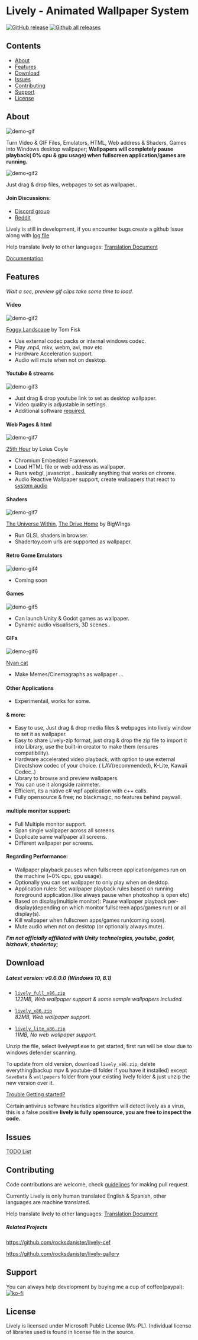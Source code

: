 # Lively - Animated Wallpaper System
[![GitHub release](https://img.shields.io/github/release/rocksdanister/lively/all.svg)](https://github.com/rocksdanister/lively/releases)
[![Github all releases](https://img.shields.io/github/downloads/rocksdanister/lively/total.svg)](https://github.com/rocksdanister/lively/releases)

## Contents
- [About](#about)
- [Features](#features)
- [Download](#download)
- [Issues](#issues)
- [Contributing](#contributing)
- [Support](#support)
- [License](#license)

## About
![demo-gif](/resources/preview.gif?raw=true "demo")

Turn Video & GIF Files, Emulators, HTML, Web address & Shaders, Games into Windows desktop wallpaper; **Wallpapers will completely pause playback( 0% cpu & gpu usage) when fullscreen application/games are running.**

![demo-gif2](/resources/dragdrop.gif?raw=true "dragdrop")

Just drag & drop files, webpages to set as wallpaper..

#### Join Discussions:
* <a href="https://discord.gg/TwwtBCm">Discord group</a>
* <a href="https://www.reddit.com/r/LivelyWallpaper/">Reddit</a>

Lively is still in development, if you encounter bugs create a github Issue along with <a href="https://github.com/rocksdanister/lively/wiki/Common-Problems"> log file</a>

Help translate lively to other languages: <a href="https://github.com/rocksdanister/lively/blob/master/resources/translations">Translation Document</a>

<a href="https://github.com/rocksdanister/lively/wiki">Documentation</a>
## Features
*Wait a sec, preview gif clips take some time to load.*
#### Video
![demo-gif2](/resources/vid.gif?raw=true "video")

<a href="https://www.pexels.com/video/aerial-view-of-a-foggy-landscape-2547258/">Foggy Landscape</a> by Tom Fisk
* Use external codec packs or internal windows codec.
* Play .mp4, mkv, webm, avi, mov etc 
* Hardware Acceleration support.
* Audio will mute when not on desktop.
#### Youtube & streams
![demo-gif3](/resources/yt-gif.gif?raw=true "html")

* Just drag & drop youtube link to set as desktop wallpaper.
* Video quality is adjustable in settings.
* Additional software <a href="https://github.com/rocksdanister/lively/wiki/Youtube-Wallpaper">required.</a>
#### Web Pages & html
![demo-gif7](/resources/html.gif?raw=true "html")

<a href="http://louie.co.nz/25th_hour/"> 25th Hour</a> by Loius Coyle
* Chromium Embedded Framework.
* Load HTML file or web address as wallpaper.
* Runs webgl, javascript .. basically anything that works on chrome.
* Audio Reactive Wallpaper support, create wallpapers that react to <a href="https://github.com/rocksdanister/lively/wiki/Web-Guide-II-:-System-Audio-Data">system audio</a>
#### Shaders
![demo-gif7](/resources/shadertoy.gif?raw=true "htmlshadertoy") 

<a href="https://www.shadertoy.com/view/lscczl">The Universe Within</a>, <a href="https://www.shadertoy.com/view/MdfBRX">The Drive Home</a> by BigWIngs
* Run GLSL shaders in browser.
* Shadertoy.com urls are supported as wallpaper.
#### Retro Game Emulators
![demo-gif4](/resources/emulator.gif?raw=true "html") 
* Coming soon
#### Games
![demo-gif5](/resources/unity.gif?raw=true "unity") 
* Can launch Unity & Godot games as wallpaper.
* Dynamic audio visualisers, 3D scenes..
#### GIFs
![demo-gif6](/resources/gif.gif?raw=true "gif")

<a href="https://giphy.com/gifs/nyan-cat-sIIhZliB2McAo"> Nyan cat</a>
* Make Memes/Cinemagraphs as wallpaper ... 
#### Other Applications
* Experimentail, works for some.
#### & more:
- Easy to use, Just drag & drop media files & webpages into lively window to set it as wallpaper.
- Easy to share Lively-zip format, just drag & drop the zip file to import it into Library, use the built-in creator to make them (ensures compatibility).
- Hardware accelerated video playback, with option to use external Directshow codec of your choice. ( LAV(recommended), K-Lite, Kawaii Codec..)
- Library to browse and preview wallpapers.
- You can use it alongside rainmeter.
- Efficient, its a native c# wpf application with c++ calls. 
- Fully opensource & free; no blackmagic, no features behind paywall.
#### multiple monitor support:
- Full Multiple monitor support.
- Span single wallpaper across all screens.
- Duplicate same wallpaper all screens.
- Different wallpaper per screens.
#### Regarding Performance:
 * Wallpaper playback pauses when fullscreen application/games run on the machine (~0% cpu, gpu usage). 
 * Optionally you can set wallpaper to only play when on desktop.
 * Application rules: Set wallpaper playback rules based on running foreground application.(like always pause when photoshop is open etc)
 * Based on display(multiple monitor): Pause wallpaper playback per-display(depending on which monitor fullscreen apps/games run) or all display(s).
 * Kill wallpaper when fullscreen apps/games run(coming soon).
 * Mute audio when not on desktop (or optionally always mute).

**_I'm not officially affiliated with Unity technologies, youtube, godot, bizhawk, shadertoy;_**
## Download
##### Latest version: v0.6.0.0 (Windows 10, 8.1)
- [`lively_full_x86.zip`][direct-full-win32]  
   _122MB, Web wallpaper support & some sample wallpapers included._

- [`lively_x86.zip`][direct-just-win32]  
   _82MB, Web wallpaper support._
  
- [`lively_lite_x86.zip`][direct-lite-win32]  
   _11MB, No web wallpaper support._
   
[direct-full-win32]: https://github.com/rocksdanister/lively/releases/download/v0.6.0.0/lively_full_x86.zip

[direct-just-win32]: https://github.com/rocksdanister/lively/releases/download/v0.6.0.0/lively_x86.zip

[direct-lite-win32]: https://github.com/rocksdanister/lively/releases/download/v0.6.0.0/lively_lite_x86.zip

Unzip the file, select livelywpf.exe to get started, first run will be slow due to windows defender scanning.

To update from old version, download `lively_x86.zip`, delete everything(backup mpv & youtube-dl folder if you have it installed) except `SaveData` & `wallpapers` folder from your existing lively folder & just unzip the new version over it.

[Trouble Getting started? ](https://github.com/rocksdanister/lively/wiki/Getting-Started)

Certain antivirus software heuristics algorithm will detect lively as a virus, this is a false positive
**lively is fully opensource, you are free to inspect the code.**


## Issues
[TODO List](https://trello.com/b/rdFFxuMF/lively-wallpaper-system)

## Contributing
Code contributions are welcome, check [guidelines](https://github.com/rocksdanister/lively/wiki) for making pull request.

Currently Lively is only human translated English & Spanish, other languages are machine translated. 

Help translate lively to other languages: <a href="https://github.com/rocksdanister/lively/blob/master/resources/translations">Translation Document</a>

##### Related Projects
https://github.com/rocksdanister/lively-cef

https://github.com/rocksdanister/lively-gallery

## Support
You can always help development by buying me a cup of coffee(paypal):
[![ko-fi](https://www.ko-fi.com/img/githubbutton_sm.svg)](https://ko-fi.com/P5P1U8NQ)

## License
Lively is licensed under Microsoft Public License (Ms-PL). 
Individual license of libraries used is found in license file in the source.

